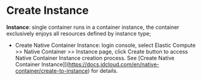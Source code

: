 # Create Instance  
  
**Instance**: single container runs in a container instance, the container exclusively enjoys all resources defined by instance type;

* Create Native Container Instance: login console, select Elastic Compute >> Native Container >> Instance page, click Create button to access Native Container Instance creation process. See [Create Native Container Instance]](https://docs.jdcloud.com/en/native-container/create-to-instance) for details.

 
